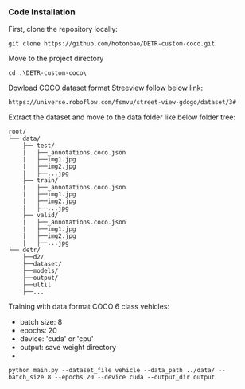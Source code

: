 

### Code Installation

First, clone the repository locally:
```shell
git clone https://github.com/hotonbao/DETR-custom-coco.git
```
Move to the project directory
```shell
cd .\DETR-custom-coco\
```
Dowload COCO dataset format Streeview follow below link:

```shell
https://universe.roboflow.com/fsmvu/street-view-gdogo/dataset/3#
```
Extract the dataset and move to the data folder like below folder tree:
```
root/
└── data/
    ├── test/
    |   ├──_annotations.coco.json 
    |   ├──img1.jpg 
    |   ├──img2.jpg 
    |   ├──...jpg 
    ├── train/
    |   ├──_annotations.coco.json 
    |   ├──img1.jpg 
    |   ├──img2.jpg 
    |   ├──...jpg 
    ├── valid/     
    |   ├──_annotations.coco.json 
    |   ├──img1.jpg 
    |   ├──img2.jpg 
    |   ├──...jpg 
└── detr/
    ├──d2/
    ├──dataset/
    ├──models/
    ├──output/
    ├──ultil
    ├──...

```



Training with data format COCO 6 class vehicles:
- batch size: 8
- epochs: 20
- device: 'cuda' or 'cpu'
- output: save weight directory
- 
```shell
python main.py --dataset_file vehicle --data_path ../data/ --batch_size 8 --epochs 20 --device cuda --output_dir output  
```

